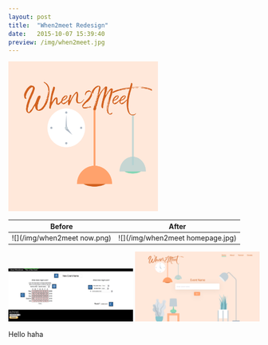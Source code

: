 ```yaml
---
layout: post
title:  "When2meet Redesign"
date:   2015-10-07 15:39:40
preview: /img/when2meet.jpg
---
```


<img src="/img/when2meet.jpg" alt="When2meet"
	title="A cute kitten" width="300" height="300" />

Before                      |  After
----------------------------|----------------------------
![](/img/when2meet now.png) |![](/img/when2meet homepage.jpg)

<tr>
<td> <img src="/img/when2meet now.png" alt="Drawing" style="width: 250px;"/> </td>
<td> <img src="/img/when2meet homepage.jpg" alt="Drawing" style="width: 250px;"/> </td>
</tr>

Hello
haha
